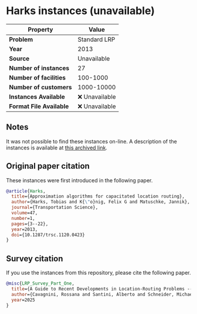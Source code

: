 # Harks instances (unavailable)

| Property    | Value |
| ----------- | ----- |
| **Problem** | Standard LRP |
| **Year**    | 2013 |
| **Source**  | Unavailable |
| **Number of instances** | 27 |
| **Number of facilities** | 100-1000 |
| **Number of customers** | 1000-10000 |
| **Instances Available** | ❌ Unavailable |
| **Format File Available** | ❌ Unavailable |

## Notes

It was not possible to find these instances on-line.
A description of the instances is available at [this archived link](https://web.archive.org/web/20201204050337/https:/www.coga.tu-berlin.de/v_menue/download_media/clrlib).

## Original paper citation

These instances were first introduced in the following paper.

```bib
@article{Harks,
  title={Approximation algorithms for capacitated location routing},
  author={Harks, Tobias and K{\"o}nig, Felix G and Matuschke, Jannik},
  journal={Transportation Science},
  volume=47,
  number=1,
  pages={3--22},
  year=2013,
  doi={10.1287/trsc.1120.0423}
}
```

## Survey citation

If you use the instances from this repository, please cite the following paper.

```bib
@misc{LRP_Survey_Part_One,
  title={A Guide to Recent Developments in Location-Routing Problems --- Deterministic, single-echelon, single-objective, single-period problems},
  author={Cavagnini, Rossana and Santini, Alberto and Schneider, Michael},
  year=2025
}
```
